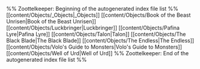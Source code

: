 %% Zoottelkeeper: Beginning of the autogenerated index file list  %%
 [[content/Objects/_Objects|_Objects]]
 [[content/Objects/Book of the Beast Unrisen|Book of the Beast Unrisen]]
 [[content/Objects/Luckbringer|Luckbringer]]
 [[content/Objects/Pafina Lyre|Pafina Lyre]]
 [[content/Objects/Talon|Talon]]
 [[content/Objects/The Black Blade|The Black Blade]]
 [[content/Objects/The Endless|The Endless]]
 [[content/Objects/Volo's Guide to Monsters|Volo's Guide to Monsters]]
 [[content/Objects/Well of Urd|Well of Urd]]
%% Zoottelkeeper: End of the autogenerated index file list  %%
